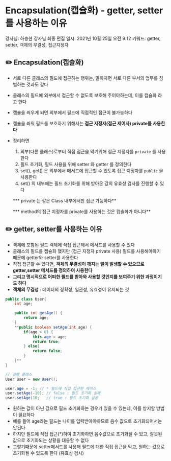 # Encapsulation(캡슐화) - getter, setter를 사용하는 이유

강사님: 하승현 강사님
최종 편집 일시: 2021년 10월 25일 오전 9:12
키워드: getter, setter, 객체의 무결성, 접근지정자

## ✏️  Encapsulation(캡슐화)

- 서로 다른 클래스의 필드에 접근하는 행위는, 말하자면 서로 다른 부서의 업무를 침범하는 것과도 같다
- 클래스의 필드에 외부에서 접근할 수 없도록 보호해 주어야하는데, 이를 캡슐화 라고 한다
- 캡슐을 씌우게 되면 외부에서 필드에 직접적인 접근이 불가능하다
- 캡슐을 씌워 필드를 보호하기 위해서는 **접근 지정자(접근 제어자) private를 사용한다**
- 정리하면
    1. 외부(다른 클래스)로부터 직접 접근을 막기위해 접근 지정자를 `private` 를 사용한다
    2. 필드 초기화, 필드 사용을 위해 setter 와 getter 를 정의한다
    3. set(), get() 은 외부에서 메서드에 접근할 수 있도록 접근 지정자를 `public` 을 사용한다
    4. set() 의 내부에는 필드 초기화를 위해 받아온 값의 유효성 검사를 진행할 수 있다
    
    *** private 는 같은 Class 내부에서만 접근 가능하다**
    
    *** method의 접근 지정자를 private를 사용하는 것은 캡슐화가 아니다**
    

## ✏️  getter, setter를 사용하는 이유

- 객체에 포함된 필드 객체에 직접 접근해서 메서드를 사용할 수 있다
- 클래스의 필드를 캡슐화 했지만 (접근 지정자 private 사용) 필드를 사용해야하기 때문에 getter와 setter를 사용한다
- 직접 접근할 수 있다면, **객체의 무결성이 깨지는 일이 발생할 수 있으므로 getter,setter 메서드를 정의하여 사용한다**
- **그리고 명시적으로 어떠한 필드를 받아와 사용할 것인지를 보여주기 위한 과정이기도 하다**
- **객체의 무결성** : 데이터의 정확성, 일관성, 유효성이 유지되는 것

```java
public class User{
	int age;

	public int getAge() {
		return age;
	}
	**public boolean setAge(int age) {
		if(age > 0) {
			this.age = age;
			return true;
		} else{
			return false;
		}
	}**
}
```

```java
// 실행 클래스
User user = new User();

user.age = -1; // * 필드에 직접 접근한 케이스 
user.setAge(-10); // false : 필드 초기화 실패
user.setAge(10;   // true : 필드 초기화 성공 
```

- 원하는 값이 아닌 값으로 필드 초기화하는 경우가 있을 수 있는데, 이를 방지할 방법이 필요하다
- 예를 들어 age라는 필드는 나이를 입력받아야하므로 음수 값으로 초기화되어서는 안된다
- 하지만 필드에 직접 접근(*)하여 초기화하면 음수값으로 초기화될 수 있고, 잘못된 값으로 초기화되는 상황을 대응할 수 없다
- 그렇기때문에 setter메서드를 사용해 필드에 대한 직접 접근을 막고, 원하는 값으로 초기화될 수 있도록 한다 (유효성 검사)